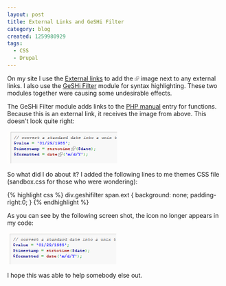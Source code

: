 ```yaml
---
layout: post
title: External Links and GeSHi Filter
category: blog
created: 1259980929
tags:
  - CSS
  - Drupal
---
```

On my site I use the [External links](http://drupal.org/project/extlink) to add
the ![external link icon](/img/blog/2009/12/extlink.png) image next to any
external links. I also use the
[GeSHi Filter](http://drupal.org/project/geshifilter) module for syntax
highlighting. These two modules together were causing some undesirable effects.

<!--more-->

The GeSHi Filter module adds links to the [PHP manual](http://php.net) entry for
functions. Because this is an external link, it receives the image from above.
This doesn't look quite right:

![GeSHi Filter with external link](/img/blog/2009/12/external-link-geshi-filter.png)

So what did I do about it? I added the following lines to me themes CSS file
(sandbox.css for those who were wondering):

{% highlight css %}
div.geshifilter span.ext {
  background: none;
  padding-right:0;
}
{% endhighlight %}

As you can see by the following screen shot, the icon no longer appears in my
code:

![GeSHi Filter with no icon](/img/blog/2009/12/geshi-filter-clean.png)

I hope this was able to help somebody else out.
